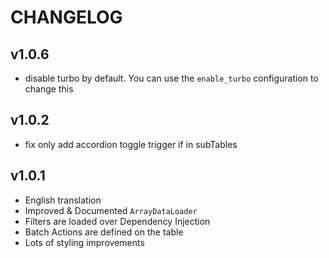 # CHANGELOG

## v1.0.6
 - disable turbo by default. You can use the `enable_turbo` configuration to change this

## v1.0.2
 - fix only add accordion toggle trigger if in subTables

## v1.0.1
 - English translation
 - Improved & Documented `ArrayDataLoader`
 - Filters are loaded over Dependency Injection
 - Batch Actions are defined on the table
 - Lots of styling improvements

